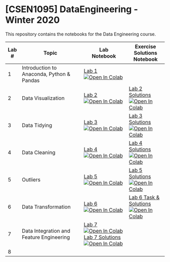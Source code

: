 # [CSEN1095] DataEngineering - Winter 2020
This repository contains the notebooks for the Data Engineering course.

| Lab <br /> # | Topic | Lab <br /> Notebook | Exercise <br /> Solutions Notebook |
| --- | ----------- | ----- |----- |
| 1 | Introduction to Anaconda, Python & Pandas | [Lab 1](https://github.com/raneemsultan/DataEngineering-CS1095/blob/main/Lab1/Lab1_CSEN1095.ipynb) <br /> [![Open In Colab](https://colab.research.google.com/assets/colab-badge.svg)](https://colab.research.google.com/github/raneemsultan/DataEngineering-CS1095/blob/main/Lab1/Lab1_CSEN1095.ipynb)
| 2 | Data Visualization | [Lab 2](https://github.com/raneemsultan/DataEngineering-CS1095/blob/main/Lab2/Lab2_CSEN1095.ipynb) <br /> [![Open In Colab](https://colab.research.google.com/assets/colab-badge.svg)](https://colab.research.google.com/github/raneemsultan/DataEngineering-CS1095/blob/main/Lab2/Lab2_CSEN1095.ipynb) | [Lab 2 Solutions](https://github.com/raneemsultan/DataEngineering-CSEN1095/blob/main/Lab2/Lab2_CSEN1095_Solutions.ipynb) <br /> [![Open In Colab](https://colab.research.google.com/assets/colab-badge.svg)](https://colab.research.google.com/github/raneemsultan/DataEngineering-CSEN1095/blob/main/Lab2/Lab2_CSEN1095_Solutions.ipynb)|
| 3 | Data Tidying | [Lab 3](https://github.com/raneemsultan/DataEngineering-CS1095/blob/main/Lab3/Lab3_CSEN1095.ipynb) <br /> [![Open In Colab](https://colab.research.google.com/assets/colab-badge.svg)](https://colab.research.google.com/github/raneemsultan/DataEngineering-CSEN1095/blob/main/Lab3/Lab_3_CSEN1095%20.ipynb) | [Lab 3 Solutions](https://github.com/raneemsultan/DataEngineering-CSEN1095/blob/main/Lab3/Lab3_Solution.ipynb) <br /> [![Open In Colab](https://colab.research.google.com/assets/colab-badge.svg)](https://colab.research.google.com/github/raneemsultan/DataEngineering-CSEN1095/blob/main/Lab3/Lab3_Solution.ipynb)|
| 4 | Data Cleaning | [Lab 4](https://github.com/raneemsultan/DataEngineering-CS1095/blob/main/Lab4/Lab4_CSEN1095.ipynb) <br /> [![Open In Colab](https://colab.research.google.com/assets/colab-badge.svg)](https://colab.research.google.com/github/raneemsultan/DataEngineering-CSEN1095/blob/main/Lab4/Lab4_CSEN1095.ipynb) | [Lab 4 Solutions](https://github.com/raneemsultan/DataEngineering-CSEN1095/blob/main/Lab4/Lab4_Solution.ipynb) <br /> [![Open In Colab](https://colab.research.google.com/assets/colab-badge.svg)](https://colab.research.google.com/github/raneemsultan/DataEngineering-CSEN1095/blob/main/Lab4/Lab4_Solution.ipynb#scrollTo=qsalvP3JLOCv)|
| 5 | Outliers | [Lab 5](https://github.com/raneemsultan/DataEngineering-CS1095/blob/main/Lab5/Lab5_CSEN1095.ipynb) <br /> [![Open In Colab](https://colab.research.google.com/assets/colab-badge.svg)](https://colab.research.google.com/github/raneemsultan/DataEngineering-CSEN1095/blob/main/Lab5/Lab5_CSEN1095.ipynb) | [Lab 5 Solutions](https://github.com/raneemsultan/DataEngineering-CSEN1095/blob/main/Lab5/Lab5_CSEN1095_Solutions.ipynb) <br /> [![Open In Colab](https://colab.research.google.com/assets/colab-badge.svg)](https://colab.research.google.com/github/raneemsultan/DataEngineering-CSEN1095/blob/main/Lab5/Lab5_CSEN1095_Solutions.ipynb#scrollTo=qsalvP3JLOCv)|
| 6 | Data Transformation | [Lab 6](https://github.com/raneemsultan/DataEngineering-CS1095/blob/main/Lab6/Lab6_CSEN1095.ipynb) <br /> [![Open In Colab](https://colab.research.google.com/assets/colab-badge.svg)](https://colab.research.google.com/github/raneemsultan/DataEngineering-CSEN1095/blob/main/Lab6/Lab6_CSEN1095.ipynb) |  [Lab 6 Task & Solutions](https://github.com/raneemsultan/DataEngineering-CSEN1095/blob/main/Lab6/Lab6_Task_and_Solutions.ipynb) <br /> [![Open In Colab](https://colab.research.google.com/assets/colab-badge.svg)](https://colab.research.google.com/github/raneemsultan/DataEngineering-CSEN1095/blob/main/Lab6/Lab6_Task_and_Solutions.ipynb)
| 7 | Data Integration and Feature Engineering | [Lab 7](https://github.com/raneemsultan/DataEngineering-CS1095/blob/main/Lab7/Lab7_CSEN1095.ipynb) <br /> [![Open In Colab](https://colab.research.google.com/assets/colab-badge.svg)](https://colab.research.google.com/github/raneemsultan/DataEngineering-CSEN1095/blob/main/Lab7/Lab7_CSEN1095.ipynb)[Lab 7 Solutions](https://github.com/raneemsultan/DataEngineering-CSEN1095/blob/main/Lab7/Lab7_CSEN1095_Solution.ipynb) <br /> [![Open In Colab](https://colab.research.google.com/assets/colab-badge.svg)](https://colab.research.google.com/github/raneemsultan/DataEngineering-CSEN1095/blob/main/Lab7/Lab7_CSEN1095_Solution.ipynb)
| 8 |

